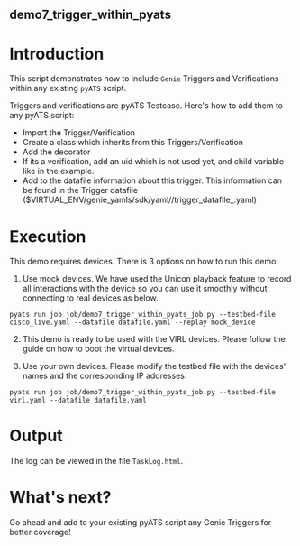 ## demo7_trigger_within_pyats

# Introduction

This script demonstrates how to include `Genie` Triggers and Verifications
within any existing `pyATS` script.

Triggers and verifications are pyATS Testcase. Here's how to add them to any
pyATS script:

* Import the Trigger/Verification
* Create a class which inherits from this Triggers/Verification
* Add the decorator
* If its a verification, add an uid which is not used yet, and child variable like in the example.
* Add to the datafile information about this trigger. This information can be found in the Trigger datafile
  ($VIRTUAL_ENV/genie_yamls/sdk/yaml/<os>/trigger_datafile_<os>.yaml)

# Execution

This demo requires devices. There is 3 options on how to run this demo:

1) Use mock devices. We have used the Unicon playback feature to record all
   interactions with the device so you can use it smoothly without connecting
   to real devices as below.

```
pyats run job job/demo7_trigger_within_pyats_job.py --testbed-file cisco_live.yaml --datafile datafile.yaml --replay mock_device
```

2) This demo is ready to be used with the VIRL devices. Please follow the guide
   <here> on how to boot the virtual devices.

3) Use your own devices. Please modify the testbed file with the devices'
   names and the corresponding IP addresses.

```
pyats run job job/demo7_trigger_within_pyats_job.py --testbed-file virl.yaml --datafile datafile.yaml
```

# Output

The log can be viewed in the file `TaskLog.html`.

# What's next?

Go ahead and add to your existing pyATS script any Genie Triggers for better coverage!
